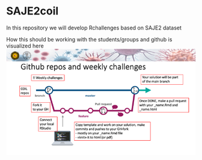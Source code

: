 # SAJE2coil
In this repository we will develop Rchallenges based on SAJE2 dataset

How this should be working with the students/groups and github is visualized here
<img src="img/github4teaching.png" width="800"> 
